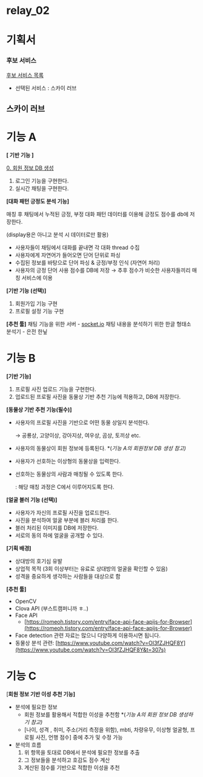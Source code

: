 # relay_02

# 기획서

### 후보 서비스
[후보 서비스 목록](https://github.com/boostcamp-2020/relay_02/blob/master/LatteChallenge.md)

- 선택된 서비스 : 스카이 러브

## 스카이 러브

# 기능 A

**[ 기반 기능 ]**

[0. 회원 정보 DB 생성](https://github.com/boostcamp-2020/relay_02/blob/master/%ED%9A%8C%EC%9B%90%EC%A0%95%EB%B3%B4.md)

1. 로그인 기능을 구현한다.
2. 실시간 채팅을 구현한다.

**[대화 패턴 긍정도 분석 기능]**

매칭 후 채팅에서 누적된 긍정, 부정 대화 패턴 데이터를 이용해 긍정도 점수를 db에 저장한다.

(display용은 아니고 분석 시 데이터로만 활용)

- 사용자들이 채팅에서 대화를 끝내면 각 대화 thread 수집
- 사용자에게 자연어가 들어오면 단어 단위로 파싱
- 수집된 정보를 바탕으로 단어 파싱 & 긍정/부정 인식 (자연어 처리)
- 사용자의 긍정 단어 사용 점수를 DB에 저장
→ 추후 점수가 비슷한 사용자들끼리 매칭 서비스에 이용

**[기반 기능 (선택)]**

1. 회원가입 기능 구현
2. 프로필 설정 기능 구현

**[추천 툴]**
채팅 기능을 위한 서버 - [socket.io](http://socket.io/)
채팅 내용을 분석하기 위한 한글 형태소 분석기 - 은전 한닢

# 기능 B

**[기반 기능]**

1. 프로필 사진 업로드 기능을 구현한다.
2. 업로드된 프로필 사진을 동물상 기반 추천 기능에 적용하고, DB에 저장한다.

**[동물상 기반 추천 기능(필수)]**

- 사용자의 프로필 사진을 기반으로 어떤 동물 상일지 분석한다.

    → 공룡상, 고양이상, 강아지상, 여우상, 곰상, 토끼상 etc.

- 사용자의 동물상이 회원 정보에 등록된다. *(*기능 A의 회원정보 DB 생성 참고)*
- 사용자가 선호하는 이상형의 동물상을 입력한다.
- 선호하는 동물상의 사람과 매칭될 수 있도록 한다.

    : 해당 매칭 과정은 C에서 이루어지도록 한다.

**[얼굴 블러 기능 (선택)]**

- 사용자가 자신의 프로필 사진을 업로드한다.
- 사진을 분석하여 얼굴 부분에 블러 처리를 한다.
- 블러 처리된 이미지를 DB에 저장한다.
- 서로의 동의 하에 얼굴을 공개할 수 있다.

**[기획 배경]**

- 상대방의 호기심 유발
- 상업적 목적 (3회 이상부터는 유료로 상대방의 얼굴을 확인할 수 있음)
- 성격을 중요하게 생각하는 사람들을 대상으로 함

**[추천 툴]**

- OpenCV
- Clova API (부스트캠퍼니까 ㅎ..)
- Face API
    - [https://romeoh.tistory.com/entry/face-api-face-apijs-for-Browser](https://romeoh.tistory.com/entry/face-api-face-apijs-for-Browser)
- Face detection 관련 자료는 많으니 다양하게 이용하시면 됩니다.
- 동물상 분석 관련: [https://www.youtube.com/watch?v=OI3fZJHQF8Y](https://www.youtube.com/watch?v=OI3fZJHQF8Y&t=307s)

# 기능 C

[**회원 정보 기반 이성 추천 기능]**

- 분석에 필요한 정보
    - 회원 정보를 활용해서 적합한 이성을 추천함 *(*기능 A의 회원 정보 DB 생성하기 참고)*
    - [나이, 성격 , 취미, 주소(거리 측정을 위함), mbti, 차량유무, 이상형 얼굴형, 프로필 사진, 언행 점수] 중에 추가 및 수정 가능
- 분석의 흐름
    1. 위 항목을 토대로 DB에서 분석에 필요한 정보를 추출
    2. 그 정보들을 분석하고 호감도 점수 계산
    3. 계산된 점수를 기반으로 적합한 이성을 추천
